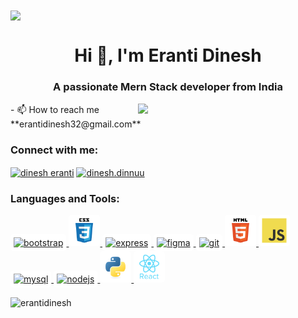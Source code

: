 <img width="1000" align="center" src="https://webcoder.co.in/wp-content/uploads/2021/04/website.gif"/>

<h1 align="center">Hi 👋, I'm Eranti Dinesh</h1>
<h3 align="center">A passionate Mern Stack developer from India</h3>
<img align="right" width="300" src="https://user-images.githubusercontent.com/55389276/140866485-8fb1c876-9a8f-4d6a-98dc-08c4981eaf70.gif" />
- 📫 How to reach me **erantidinesh32@gmail.com**

<h3 align="left">Connect with me:</h3>
<p align="left">
<a href="https://linkedin.com/in/dinesh eranti" target="blank"><img align="center" src="https://raw.githubusercontent.com/rahuldkjain/github-profile-readme-generator/master/src/images/icons/Social/linked-in-alt.svg" alt="dinesh eranti" height="30" width="40" /></a>
<a href="https://instagram.com/dinesh.dinnuu" target="blank"><img align="center" src="https://raw.githubusercontent.com/rahuldkjain/github-profile-readme-generator/master/src/images/icons/Social/instagram.svg" alt="dinesh.dinnuu" height="30" width="40" /></a>
</p>

<h3 align="left">Languages and Tools:</h3>
<p align="left"> 
  <a href="https://getbootstrap.com" target="_blank" rel="noreferrer"> 
    <img src="https://www.stickerpress.in/media/products/800x800/df70d11c185d4e81aad3fc5f5b5b2576.jpg" alt="bootstrap" width="40" height="40" style="background-color: white; padding: 5px; border-radius: 5px;"/> 
  </a> 
  <a href="https://www.w3schools.com/css/" target="_blank" rel="noreferrer"> 
    <img src="https://raw.githubusercontent.com/devicons/devicon/master/icons/css3/css3-original-wordmark.svg" alt="css3" width="40" height="40" style="background-color: white; padding: 5px; border-radius: 5px;"/> 
  </a> 
  <a href="https://expressjs.com" target="_blank" rel="noreferrer"> 
    <img src="https://ajeetchaulagain.com/static/7cb4af597964b0911fe71cb2f8148d64/87351/express-js.png" alt="express" width="40" height="40" style="background-color: white; padding: 5px; border-radius: 5px;"/> 
  </a> 
  <a href="https://www.figma.com/" target="_blank" rel="noreferrer"> 
    <img src="https://www.vectorlogo.zone/logos/figma/figma-icon.svg" alt="figma" width="40" height="40" style="background-color: white; padding: 5px; border-radius: 5px;"/> 
  </a> 
  <a href="https://git-scm.com/" target="_blank" rel="noreferrer"> 
    <img src="https://www.vectorlogo.zone/logos/git-scm/git-scm-icon.svg" alt="git" width="40" height="40" style="background-color: white; padding: 5px; border-radius: 5px;"/> 
  </a> 
  <a href="https://www.w3.org/html/" target="_blank" rel="noreferrer"> 
    <img src="https://raw.githubusercontent.com/devicons/devicon/master/icons/html5/html5-original-wordmark.svg" alt="html5" width="40" height="40" style="background-color: white; padding: 5px; border-radius: 5px;"/> 
  </a> 
  <a href="https://developer.mozilla.org/en-US/docs/Web/JavaScript" target="_blank" rel="noreferrer"> 
    <img src="https://raw.githubusercontent.com/devicons/devicon/master/icons/javascript/javascript-original.svg" alt="javascript" width="40" height="40" style="background-color: white; padding: 5px; border-radius: 5px;"/> 
  </a> 
  <a href="https://www.mysql.com/" target="_blank" rel="noreferrer"> 
    <img src="https://urbantution.com/content_image/blog/7a727005-e70f-4ab3-b4fa-c76c5bde0213.jpg" alt="mysql" width="40" height="40" style="background-color: white; padding: 5px; border-radius: 5px;"/> 
  </a> 
  <a href="https://nodejs.org" target="_blank" rel="noreferrer"> 
    <img src="https://banner2.cleanpng.com/20180425/vre/kisspng-node-js-javascript-npm-computer-icons-web-applicat-5ae0f85a094d64.3643429315246930820381.jpg" alt="nodejs" width="40" height="40" style="background-color: white; padding: 5px; border-radius: 5px;"/> 
  </a> 
  <a href="https://www.python.org" target="_blank" rel="noreferrer"> 
    <img src="https://raw.githubusercontent.com/devicons/devicon/master/icons/python/python-original.svg" alt="python" width="40" height="40" style="background-color: white; padding: 5px; border-radius: 5px;"/> 
  </a> 
  <a href="https://reactjs.org/" target="_blank" rel="noreferrer"> 
    <img src="https://raw.githubusercontent.com/devicons/devicon/master/icons/react/react-original-wordmark.svg" alt="react" width="40" height="40" style="background-color: white; padding: 5px; border-radius: 5px;"/> 
  </a> 
</p>

<p><img align="center" src="https://github-readme-stats.vercel.app/api/top-langs?username=erantidinesh&show_icons=true&locale=en&layout=compact" alt="erantidinesh" /></p>
